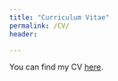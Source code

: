 ```yaml
---
title: "Curriculum Vitae"
permalink: /CV/
header:

---
```


You can find my CV [here](https://www.dropbox.com/scl/fi/buiv0ijz44s9hlrq1v7v8/cv.pdf?rlkey=1609dem3ygi2vsqz8c49h3ozd&dl=0).







